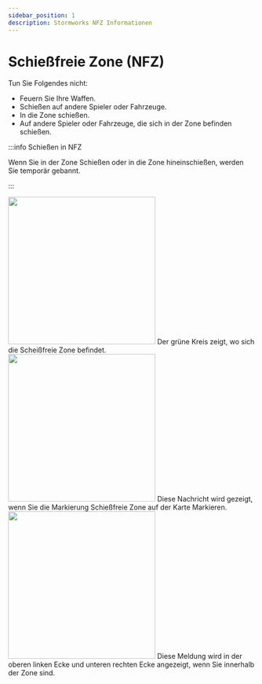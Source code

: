 ```yaml
---
sidebar_position: 1
description: Stormworks NFZ Informationen
---
```


# Schießfreie Zone (NFZ)

Tun Sie Folgendes nicht:
- Feuern Sie Ihre Waffen.
- Schießen auf andere Spieler oder Fahrzeuge.
- In die Zone schießen.
- Auf andere Spieler oder Fahrzeuge, die sich in der Zone befinden schießen.

:::info Schießen in NFZ

Wenn Sie in der Zone Schießen oder in die Zone hineinschießen, werden Sie temporär gebannt.

:::  

  <div class="flex-vcenter mb-1">
    <img src="/img/nfz/nfzmapzone.png" width="300px"/>
    Der grüne Kreis zeigt, wo sich die Scheißfreie Zone befindet.
  </div>

  <div class="flex-vcenter mb-1">
    <img src="/img/nfz/nfzmappopup.png" width="300px"/>
    Diese Nachricht wird gezeigt, wenn Sie die Markierung Schießfreie Zone auf der Karte Markieren.
  </div>

  <div class="flex-vcenter">
    <img src="/img/nfz/nfzmsgpopup.png" width="300px"/>
    Diese Meldung wird in der oberen linken Ecke und unteren rechten Ecke angezeigt, wenn Sie innerhalb der Zone sind.
  </div>
